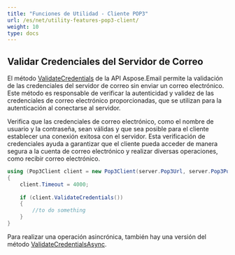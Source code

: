 ```yaml
---
title: "Funciones de Utilidad - Cliente POP3"
url: /es/net/utility-features-pop3-client/
weight: 10
type: docs
---
```


## **Validar Credenciales del Servidor de Correo**

El método [ValidateCredentials](https://reference.aspose.com/email/net/aspose.email.clients.pop3/pop3client/validatecredentials) de la API Aspose.Email permite la validación de las credenciales del servidor de correo sin enviar un correo electrónico. Este método es responsable de verificar la autenticidad y validez de las credenciales de correo electrónico proporcionadas, que se utilizan para la autenticación al conectarse al servidor.

Verifica que las credenciales de correo electrónico, como el nombre de usuario y la contraseña, sean válidas y que sea posible para el cliente establecer una conexión exitosa con el servidor. Esta verificación de credenciales ayuda a garantizar que el cliente pueda acceder de manera segura a la cuenta de correo electrónico y realizar diversas operaciones, como recibir correo electrónico.

```cs
using (Pop3Client client = new Pop3Client(server.Pop3Url, server.Pop3Port, "userName", "password", SecurityOptions.Auto))
{
    client.Timeout = 4000;
   
    if (client.ValidateCredentials())
    {
        //to do something
    }
}
```

Para realizar una operación asincrónica, también hay una versión del método [ValidateCredentialsAsync](https://reference.aspose.com/email/net/aspose.email.clients.pop3/pop3client/validatecredentialsasync/).